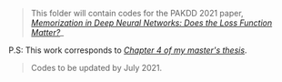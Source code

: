 > This folder will contain codes for the PAKDD 2021 paper, [_Memorization in Deep Neural Networks: Does the Loss Function Matter?_](https://link.springer.com/chapter/10.1007/978-3-030-75765-6_11)_

P.S: This work corresponds to [_Chapter 4 of my master's thesis_](https://dbp1994.github.io/files/deep-patel-iisc-masters-thesis_compressed.pdf).

> Codes to be updated by July 2021.
